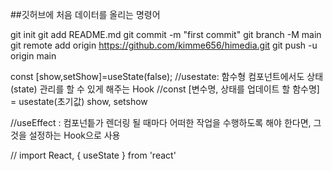 ##깃허브에 처음 데이터를 올리는 명령어

git init
git add README.md
git commit -m "first commit"
git branch -M main
git remote add origin https://github.com/kimme656/himedia.git
git push -u origin main


  const  [show,setShow]=useState(false);
  //usestate: 함수형 컴포넌트에서도 상태(state) 관리를 할 수 있게 해주는 Hook
  //const [변수명, 상태를 업데이트 할 함수명] = usestate(초기값)
            show, setshow

  //useEffect : 컴포넌틑가 렌더링 될 때마다 어떠한 작업을 수행하도록 해야 한다면,
  그것을 설정하는 Hook으로 사용

  
// import React, { useState } from 'react'

<!-- // const Footer = () => {
//   const [count,setcount] = useState(10)
//   return(
//     <div>
//       <p>you clicked {count } times </p>
//       <button onClick={()=>(setcount(count+1))}>click me +</button>
//       <button onClick={()=>(setcount(count-1))}>click me -</button>
//     </div>
//   )
// }

// export default Footer -->